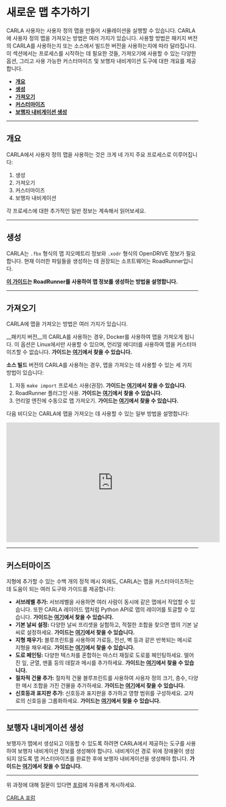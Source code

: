 # 새로운 맵 추가하기

CARLA 사용자는 사용자 정의 맵을 만들어 시뮬레이션을 실행할 수 있습니다. CARLA에 사용자 정의 맵을 가져오는 방법은 여러 가지가 있습니다. 사용할 방법은 패키지 버전의 CARLA를 사용하는지 또는 소스에서 빌드한 버전을 사용하는지에 따라 달라집니다. 이 섹션에서는 프로세스를 시작하는 데 필요한 것들, 가져오기에 사용할 수 있는 다양한 옵션, 그리고 사용 가능한 커스터마이즈 및 보행자 내비게이션 도구에 대한 개요를 제공합니다.

- [__개요__](#overview)
- [__생성__](#generation)
- [__가져오기__](#importation)
- [__커스터마이즈__](#customization)
- [__보행자 내비게이션 생성__](#generate-pedestrian-navigation)

---

## 개요

CARLA에서 사용자 정의 맵을 사용하는 것은 크게 네 가지 주요 프로세스로 이루어집니다:

1. 생성
2. 가져오기
3. 커스터마이즈
4. 보행자 내비게이션

각 프로세스에 대한 추가적인 일반 정보는 계속해서 읽어보세요.

---

## 생성

CARLA는 `.fbx` 형식의 맵 지오메트리 정보와 `.xodr` 형식의 OpenDRIVE 정보가 필요합니다. 현재 이러한 파일들을 생성하는 데 권장되는 소프트웨어는 RoadRunner입니다.

__[이 가이드](tuto_M_generate_map.md)는 RoadRunner를 사용하여 맵 정보를 생성하는 방법을 설명합니다.__

---

## 가져오기

CARLA에 맵을 가져오는 방법은 여러 가지가 있습니다.

__패키지 버전__의 CARLA를 사용하는 경우, Docker를 사용하여 맵을 가져오게 됩니다. 이 옵션은 Linux에서만 사용할 수 있으며, 언리얼 에디터를 사용하여 맵을 커스터마이즈할 수 없습니다. __가이드는 [여기](tuto_M_add_map_package.md)에서 찾을 수 있습니다.__

__소스 빌드__ 버전의 CARLA를 사용하는 경우, 맵을 가져오는 데 사용할 수 있는 세 가지 방법이 있습니다:

1. 자동 `make import` 프로세스 사용(권장). __가이드는 [여기](tuto_M_add_map_source.md)에서 찾을 수 있습니다.__
2. RoadRunner 플러그인 사용. __가이드는 [여기](tuto_M_add_map_alternative.md#roadrunner-plugin-import)에서 찾을 수 있습니다.__
3. 언리얼 엔진에 수동으로 맵 가져오기. __가이드는 [여기](tuto_M_add_map_alternative.md#manual-import)에서 찾을 수 있습니다.__

다음 비디오는 CARLA에 맵을 가져오는 데 사용할 수 있는 일부 방법을 설명합니다:

<iframe width="560" height="315" src="https://www.youtube.com/embed/mHiUUZ4xC9o" frameborder="0" allow="accelerometer; autoplay; clipboard-write; encrypted-media; gyroscope; picture-in-picture" allowfullscreen></iframe>

<br>

---

## 커스터마이즈

지형에 추가할 수 있는 수백 개의 정적 메시 외에도, CARLA는 맵을 커스터마이즈하는 데 도움이 되는 여러 도구와 가이드를 제공합니다:

- __서브레벨 추가:__ 서브레벨을 사용하면 여러 사람이 동시에 같은 맵에서 작업할 수 있습니다. 또한 CARLA 레이어드 맵처럼 Python API로 맵의 레이어를 토글할 수 있습니다. __가이드는 [여기](tuto_M_custom_layers.md)에서 찾을 수 있습니다.__
- __기본 날씨 설정:__ 다양한 날씨 프리셋을 실험하고, 적절한 조합을 찾으면 맵의 기본 날씨로 설정하세요. __가이드는 [여기](tuto_M_custom_weather_landscape.md#weather-customization)에서 찾을 수 있습니다.__
- __지형 채우기:__ 블루프린트를 사용하여 가로등, 전선, 벽 등과 같은 반복되는 메시로 지형을 채우세요. __가이드는 [여기](tuto_M_custom_weather_landscape.md#add-serial-meshes)에서 찾을 수 있습니다.__
- __도로 페인팅:__ 다양한 텍스처를 혼합하는 마스터 재질로 도로를 페인팅하세요. 떨어진 잎, 균열, 맨홀 등의 데칼과 메시를 추가하세요. __가이드는 [여기](tuto_M_custom_road_painter.md)에서 찾을 수 있습니다.__
- __절차적 건물 추가:__ 절차적 건물 블루프린트를 사용하여 사용자 정의 크기, 층수, 다양한 메시 조합을 가진 건물을 추가하세요. __가이드는 [여기](tuto_M_custom_buildings.md)에서 찾을 수 있습니다.__
- __신호등과 표지판 추가:__ 신호등과 표지판을 추가하고 영향 범위를 구성하세요. 교차로의 신호등을 그룹화하세요. __가이드는 [여기](tuto_M_custom_add_tl.md)에서 찾을 수 있습니다.__

---

## 보행자 내비게이션 생성

보행자가 맵에서 생성되고 이동할 수 있도록 하려면 CARLA에서 제공하는 도구를 사용하여 보행자 내비게이션 정보를 생성해야 합니다. 내비게이션 경로 위에 장애물이 생성되지 않도록 맵 커스터마이즈를 완료한 후에 보행자 내비게이션을 생성해야 합니다. __가이드는 [여기](tuto_M_generate_pedestrian_navigation.md)에서 찾을 수 있습니다.__

---

위 과정에 대해 질문이 있다면 [포럼](https://github.com/carla-simulator/carla/discussions)에 자유롭게 게시하세요.

<div class="build-buttons">
<p>
<a href="https://github.com/carla-simulator/carla/discussions" target="_blank" class="btn btn-neutral" title="CARLA 포럼으로 이동">
CARLA 포럼</a>
</p>
</div>